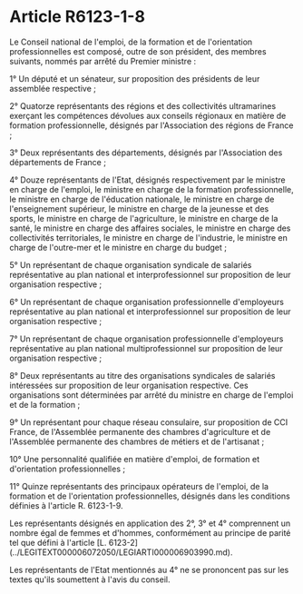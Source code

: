# Article R6123-1-8

 

<div align="left">
  Le Conseil national de l'emploi, de la formation et de l'orientation professionnelles est composé, outre de son président, des membres suivants, nommés par arrêté du Premier ministre : 
  
  <p>
    1° Un député et un sénateur, sur proposition des présidents de leur assemblée respective ;
  </p>
  
  <p>
    2° Quatorze représentants des régions et des collectivités ultramarines exerçant les compétences dévolues aux conseils régionaux en matière de formation professionnelle, désignés par l'Association des régions de France ;
  </p>
  
  <p>
    3° Deux représentants des départements, désignés par l'Association des départements de France ;
  </p>
  
  <p>
    4° Douze représentants de l'Etat, désignés respectivement par le ministre en charge de l'emploi, le ministre en charge de la formation professionnelle, le ministre en charge de l'éducation nationale, le ministre en charge de l'enseignement supérieur, le ministre en charge de la jeunesse et des sports, le ministre en charge de l'agriculture, le ministre en charge de la santé, le ministre en charge des affaires sociales, le ministre en charge des collectivités territoriales, le ministre en charge de l'industrie, le ministre en charge de l'outre-mer et le ministre en charge du budget ;
  </p>
  
  <p>
    5° Un représentant de chaque organisation syndicale de salariés représentative au plan national et interprofessionnel sur proposition de leur organisation respective ;
  </p>
  
  <p>
    6° Un représentant de chaque organisation professionnelle d'employeurs représentative au plan national et interprofessionnel sur proposition de leur organisation respective ;
  </p>
  
  <p>
    7° Un représentant de chaque organisation professionnelle d'employeurs représentative au plan national multiprofessionnel sur proposition de leur organisation respective ;
  </p>
  
  <p>
    8° Deux représentants au titre des organisations syndicales de salariés intéressées sur proposition de leur organisation respective. Ces organisations sont déterminées par arrêté du ministre en charge de l'emploi et de la formation ;
  </p>
  
  <p>
    9° Un représentant pour chaque réseau consulaire, sur proposition de CCI France, de l'Assemblée permanente des chambres d'agriculture et de l'Assemblée permanente des chambres de métiers et de l'artisanat ;
  </p>
  
  <p>
    10° Une personnalité qualifiée en matière d'emploi, de formation et d'orientation professionnelles ;
  </p>
  
  <p>
    11° Quinze représentants des principaux opérateurs de l'emploi, de la formation et de l'orientation professionnelles, désignés dans les conditions définies à l'article R. 6123-1-9.
  </p>
  
  <p>
    Les représentants désignés en application des 2°, 3° et 4° comprennent un nombre égal de femmes et d'hommes, conformément au principe de parité tel que défini à l'article [L. 6123-2](../LEGITEXT000006072050/LEGIARTI000006903990.md).
  </p>
  
  <p>
    Les représentants de l'Etat mentionnés au 4° ne se prononcent pas sur les textes qu'ils soumettent à l'avis du conseil.
  </p>